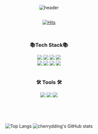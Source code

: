 
<div align="center">
  
![header](https://capsule-render.vercel.app/api?type=Cylinder&text=Cherrydding's Github&fontSize=40&color=000000&fontColor=33ff33&animation=twinkling)
<br/>
<br/>
  
[![Hits](https://hits.seeyoufarm.com/api/count/incr/badge.svg?url=https%3A%2F%2Fgithub.com%2Fcherrydding&count_bg=%23000000&title_bg=%23000000&icon=iconify.svg&icon_color=%2333FF33&title=cherrydding&edge_flat=false)](https://hits.seeyoufarm.com)
  
<br/>
  
### 📚Tech Stack📚
  
<div>
<img src="https://img.shields.io/badge/JavaScript-F7DF1E?style=flat-square&logo=JavaScript&logoColor=white"/>
<img src="https://img.shields.io/badge/React-61DAFB?style=flat-square&logo=React&logoColor=white"/>
<img src="https://img.shields.io/badge/Redux-764ABC?style=flat-square&logo=Redux&logoColor=white"/>
<img src="https://img.shields.io/badge/Axios-5A29E4?style=flat-square&logo=Axios&logoColor=white"/>
</div>

<div>
<img src="https://img.shields.io/badge/HTML5-E34F26?style=flat-square&logo=HTML5&logoColor=white"/>
<img src="https://img.shields.io/badge/CSS3-1572B6?style=flat-square&logo=CSS3&logoColor=white"/>
<img src="https://img.shields.io/badge/Sass-CC6699?style=flat-square&logo=Sass&logoColor=white"/>
<img src="https://img.shields.io/badge/styled-components-DB7093?style=flat-square&logo=styled-components&logoColor=white"/>
</div>
  
<br/>
  
### 🛠 Tools 🛠

<div>
 <img src="https://img.shields.io/badge/Visual Studio Code-007ACC?style=flat-square&logo=Visual Studio Code&logoColor=white"/>
<img src="https://img.shields.io/badge/GitHub-181717?style=flat-square&logo=GitHub&logoColor=white"/>
<img src="https://img.shields.io/badge/Figma-F24E1E?style=flat-square&logo=Figma&logoColor=white"/>
</div>
  
  

  <br/>
  <br/>
  <br/>
  <br/> 
  
  <p> 
   
![Top Langs](https://github-readme-stats.vercel.app/api/top-langs/?username=cherrydding&layout=compact&theme=dark)
![cherrydding's GitHub stats](https://github-readme-stats.vercel.app/api?username=cherrydding&show_icons=true&theme=dark)
  </p>

  

</div>
